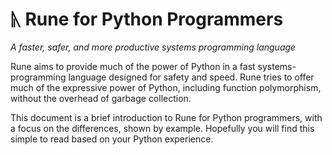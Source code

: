 
# ᚣ Rune for Python Programmers
_A faster, safer, and more productive systems programming language_

Rune aims to provide much of the power of Python in a fast systems-programming
language designed for safety and speed.  Rune tries to offer much of the
expressive power of Python, including function polymorphism, without the
overhead of garbage collection.

This document is a brief introduction to Rune for Python programmers, with a
focus on the differences, shown by example.  Hopefully you will find this simple
to read based on your Python experience.

<!---
## Difference #1: Curly braces, not indentation

Rune uses curly braces, like C, C++, Java, C#, JavaScript, Go, etc.  This call
was tough to make, and there are pros and cons.

Pros:

    - Many Python coders enjoy indentation-based statement grouping, which
    requires less typing and results in fewer lines of code.

Cons:

    - Indentation based statement grouping leads to bugs when tabs and spaces
      are used in the same file.
    - Some folks have very low vision (including Rune's original author).  The
      blind dislike Python’s indentation-based grouping, which screen readers by
      default do not read out loud.

Python:

	if a > b:
		return a
	else:
		return b
Rune:

	if a > b {
		return a
	} else {
		return b
	}

To encourage similarity in programming style, Rune requires the open curly brace
to be on the same line as the statement: Rune requires it.

## Func, not def

There are lots of languages that call functions a word that implies function,
such as "function", "fun", "func" or "fn".  Rune uses "func" as a compromise
between "function" and "fn".

Python:

	def max(a, b):
		if a >= b:
			return a
		return b

Rune:

	func max(a, b) {
		return a >= b ? a : b  // Rune uses most C-style operators.
	}

Functions in both Python and Rune are highly polymorphic._  This means that you
can pass different types of objects to functions, and as long as all the
operations in the function are defined for those objects, it just works.

## Predefined functions and variables

The "max" function is predefined in both Python and Rune.  Predefined
Python-like functions and variables in the global scope are:

*   min
*   max
*   abs
*   range
*   argv (not sys.argv)
*   randString (cryptographically random bytes suitable for secret keys)
*   ord
*   chr

Note that Rune has no character type.  You can use '\n' and the usual escape
sequences but the result is a u8 integer.  The ord and chr functions convert
from a 1-character string to a u8 and back.

## Python-like CamelCase, not underscores

	class Person(self, name) {
		self.name = name
	
		func helloWorld(self) {
			println "Hello, world, from ", self.name, "."
		}
	}

Rune uses CapitalCamelCase by convention for classes, just like Python.  Lower
case is for variables, functions and methods.  Underscores are not legal
in identifiers.  Underscores are reserved for code generators where they ensure
non-collision with user variable names.

Rather than using \_ to create private identifiers, Rune makes identifiers public
between packages with the export keyword.  Modules within a package (files
within a directory) can always access identifiers in other modules within the
package.  The rationale for this is that ownership boundaries between code files
rarely divide modules within a package.

## Strings, text, variables and comments are all UTF-8

Strings in Rune are internally represented as arrays of 8-bit unsigned integers,
which are displayed as UTF-8 when printed.  Note that for security reasons (see
the Trojan Source attack), control characters are not allowed in Rune source files
other than newline, return, and tab characters.

The followin is valid in Rune:

    hässlich = "Μεδουσα"
    schön = "Ἀφροδίτη"
    \. = "."  // You can even used keywords as variables, if escaped with a backslash.
    println schön , " is prettier than ", hässlich , \.  // υποκειμενικά


## Comments

Rune uses C-like comments:

	// This is a single-line comment.
	/*
	  This is a block comment.
	  Note that /* embedded comments */ do not end the comment block.
	*/

## Rune is a systems programming language

Rune is meant for writing high performance secure code.  This drives the
majority of changes in Rune from Python.  For example:

*   No garbage collection (Rune’s memory system is memory safe, and fast)
*   Compiled, not interpreted (Rune compiles using the LLVM backend)
*   Rune programs are debugged using gdb

## Constructors in class declaration, not \_\_init\_\_

In general, Rune tries to avoid accessing what look like internal
compiler-specific variables where possible.  For example, constructors are not
declared with \_\_init\_\_.

Python:

	class Point:
		def __init__(self, x, y):
			self.x = x
			self.y = y
		
		def manhattanDist(self):
			return abs(x) + abs(y)

Rune:

	class Point(self, x, y) {
		self.x = x
		self.y = y
	
		func manhattanDist(self) {
			return abs(x) + abs(y)
		}
	}

Class construction parameters are passed to the class, which now looks more like
a function where methods are just sub-functions.

## Integers

Integers in Python are either fixed-width integer, rather then infinite
precision.  As a cryptography-centric systems language, Rune uses only
fixed-integer widths, but the width can be any size up to 2<sup>24</sup>-1.

Python:

	modulus = 2**255 - 19  # Prime number used in curve25519 elliptic curve crypto.

Rune:

    modulus = 2u256^255 - 19u256

Rune integer constants without a type suffix are unsigned 64-bit integers.  To
specify a width, add u\<width\> for unsigned integers, or i<width> for signed.

	123 → 64-bit unsigned integer
	0xdeadbeefu256 → a 256-bit unsigned integer

## Rune is strongly statically typed

In Rune, every type is automatically determined from constants at the leaves of
expression trees.  Further, type constraints can be annotated on every variable,
parameter, and function return type.  These type constraints are enforced at
compile-time.

If you call a function twice, with different parameter types, Rune instantiates
two different functions, one for each.  Basically, all functions in Rune are
template functions.


	func add(a, b) {
		return a + b  // Like Python, addition of strings or arrays means concatenate.
	}
	
	println add(3, 5)
	
	printlin add("This is", " a test")

Rune gives a compiler error when integer sizes are mixed.  For example:

	if x == 3u32 {  // An error if x is not a u32.
		…
	}
	if x == <x>3  {  // Works for any integer type of x wide enough to hold 3..
		...
	}


## Single type variables

Variables in Rune can only have a single assigned type for any given
instantiation of a function.  The following issues a compiler error:

	x = 1
	x = "test"  // Compiler error here since x changed type.

This is needed to make Rune strongly typed.

## Recursion

Types of every value in a function are determined from the parameter types
passed to the function.  For non-recursive functions, this always works out.
However, for a recursive function, Rune determines the return type from the
first return statement, which _must_ come before any recursive call.

Legal in Rune:

	func fact(n) {
		if n == 1 {
			return 1
		}
		return n * fact(n - 1)
	}

This will give a compiler error:

	func fact(n) {
		if n != 1 {
			return n * fact(n - 1)
		}
		return 1
	}

Try to evaluate the basis case first.

## Null

Unlike Python, Rune needs to know the concrete type of every constant, including
null, which acts like Python’s None.  In Rune, null is the empty reference to a
specific class type.  For example:

	point p = null(Point)  // Initialize a Point reference to null.

For classes with template parameters, you may specify a fully qualified type like:

	Point p = null(Point(u32, u32))

In most cases, Rune figures out the type of null from just the class name.  You
can also get away with referring to the type of an existing variable, including
self:

	// null on its own here is assumed to be of the same type as self.
	class Tree(self: Tree, label: string, left = null, right = null) {
		self.label = label
		self.left = left
		self.right = right
		self.parent = null(self)  // In the body, you must be more specific.
		...
	}
	
	n1 = Tree("N1", Tree("L1"), Tree("L2"))
	n2 = Tree("N2", Tree("L3"), Tree("L4"))
	n3 = Tree("N3", n1, n2)
	n4 = Tree("N4", null, Tree("L5"))  // null here is assumed to be Tree
	root = Tree("root", n3, n4)

To test if a variable is null, use isnull():

	if !isnull(point) {
		println point  // Works if Point has a toString method.
	}

Rune creates a default .toString() method for you in debug mode (using -g flag),
which can be called from gdb.

## Printing

Rune assumes there is a console output that can be used for debugging and/or
logging.  It is a compile-time error if you try to print a secret.  This causes
a compiler error:

        println rand32  // An error because rand32 generates a secret random value.

Like Python, Rune embraces printf-like formatting with the % operator

	println "%x" % (2u256^255 - 19u256)  // Print curve25519’s modulus in hex.

Currently supported format specifiers are:

* %s		- match a string value
* %b		- Match an bool value: prints true or false
* %i		- Match an Int value
* %u		- Match a Uint value
* %x		- Match an Int or Uint value, print in lower-case-hex
* %[\<type\>]	- Array of \<type\>
* %(\<type\>)	- Tuple of \<type\>

All format specifiers are checked at compile time and are type safe.  In
general, you can print builtin types directly without formatting, and a default
format will be used.

The only difference between print and println is that println appends a newline.
These are equivalent:

	print "Hello, World!\n"
	println "Hello, World!"

## Dictionaries

In Rune, all dictionary entries have to have the same key types and the same
value types, and they have to be declared when you create the dictionary:

Rune:

	d = Dict(string, u32)
	d["Bill"] = 123u32

Python:

	d = {}
	d["Bill"] = 123

## Type constraints

Rune tries to be as polymorphic as possible, which was inspired from Python.
However, in most cases,  there is value in clearly stating the types of
variables and functions.  For example:

	func addThree(a: Int | Uint) -> typeof(a) {
		return a + <a>3  // <a> means cast to the type of a.
	}

Type constraints give Rune no additional expressive power, but help avoid bugs
and convey the programmer’s intent to the reader.  It is very common in Rune to
cast a value to the type of another value, which is what \<a\> means, which is
shorthand for \<typeof(a)\>.

You can take the union of two type constraints with the | operator.  This means
that either type is allowed.  All unsigned integers match Uint, and all signed
integers match Int.  To specify a particular width:

	func add3(a: u32) -> u32 {
		return a + 3u32
	}

You can also restrict types in variable assignments:

	a: string = 0x123.toString(2)  // a will be "100100011"

## Looping

Rune supports Python-style looping:

	for i in range(0, 11, 2) {  // Print 0, 2, 4, …, 10, same as Python.
		println i  // "println" adds a \n at the end, while "print" does not.
	}
	i = 0
	while i <= 10 {
		println i
		i += 2
	}

And also C-like for-loops:

	for i = 0, i <= 10, i += 2 {
		println i
	}

And one more loop structure to reduce the assignment-in-condition problem:

	do {
		c = getNextChar()
	} while c != ‘\0’ {
		processChar(c)
	}

The do-block always executes, and the while-block only executes if the condition
is true, after which we jump to the start of the do-block.  If the condition is
false, the loop terminates.  This avoids the common C/C++ hack:

In C, the programmer would be tempted to write:

	int c;
	while ((c = getNextChar()) != '\0') {
		processChar(c);
	}

## Iterators

Rune uses "co-routines" which are similar to Python’s "generators":

	// Simplified range iterator:
	iterator range(n) {
		for i = <n>0, i < n, i += <n>1 {
			yield i
		}
	}

Currently,only one yield statement is allowed in an iterator, and iterators are
always inlined.

## Tuples and arrays

Tuples and arrays are supported in Rune.  Currently, unpacking syntax is not yet
supported, but is planned.

	l = [1, 2, 3, 4]
	names = ["Bill", "Bob", "Dave"]

Note that array elements _must have the same type_, unlike Python.  Tuples are
defined like Python, but with () rather than just commas:

	point = (x, y)
	x = point[0]; y = point[1]

However, _tuples in Rune are mutable!_  Tuples are always passed by
reference, not value, just like arrays.

## Builtin type expressions

Each builtin type has a class representing its type, which holds some methods for the type:

*   Array
*   Function
*   Bool
*   String
*   Uint
*   Int
*   Tuple
*   Class
*   Float

These are template types that match categories of concrete types.  Some examples of constants of each type:

*   Array: [1, 2, 3] or [["one", "two"], ["three"]], arrayof(u8) for an empty array of u8
*   Bool: true, false  (lower case)
*   String: "Hello, World!"
*   Uint: 123u64, 0 (a u64), 0xdeadbeefu32
*   Int: -1i32, 123i64
*   Tuple: ("Bill", 123, [1u32, 2u32])
*   Class: MyString("test")
*   Float: 1.1e3 (defaults to f64, like C++ double), 3.14159f32, 2.0f64

Each concrete type can also be specified with a type expression:

	Array: [string], [[u32]]
	Bool: bool
	String: string
	Uint: u64, u123
	Int: i64, i2048
	Tuple: (string, u64, [u32])
	Class: typeof(MyString(string))
	Float: f32, (f32, f64)

To create an empty array of a given type:

	emptyArrayOfStrings = arrayof(string)

## Class templates

All functions, including class constructors, are templates in that calling them
with different types of parameters results in different functions being
instantiated.  This is the heart of polymorphism.  Simply calling a class
constructor with different types of arguments does not create a new class.

For classes only, you can specify the template parameters that will instatiate a
new class when different datatypes are used by putting the parameter name in
angle brackets:

	class Point(self, <x>, <y>) {
		self.x = x
		self.y = y
	…
	}

This allows, for a template Matrix class that can have different element types
based on how the constructor is called.

## Secrets

Rune is designed for safer processing over secret keys used in cryptography.
When a secret is declared, the code generated by the compiler will run in
constant time when processing data involving that secret.

	password = secret("PaSsw0rd1")
	if password == "password" {  // This line is a compiler error.
		throw "Don’t use \"password\" as the password!"
	}

You cannot branch based on a Boolean value derived from a secret.  You may not
use a secret integer as an index into an array.  You also may not print a
secret.  The Rune compiler automatically generates constant-time code when
arguments to an operator are secret.

Eventually, you will want to reveal data derived in part from a secret, for
example after encrypting a secret message, the ciphertext can be revealed:

	password = secret("PaSsw0rd1")  // Typical poor password.  Let’s not leak it!
	message = secret("Learn Rune!")
	ciphertext = AesGcm256Encrypt(password, message)
	println reveal(ciphertext)

In Rune, secrets are viral.  Any operation involving a secret yields a datatype
that is also secret.  We can add a secret and non-secret, but the result is
secret.  If you assign a non-secret value to a variable containing a secret, the
value becomes secret.

Secret is part of the datatype in Rune, enabling efficient static checking.

## Random numbers

Cryptography does not work without hard to guess random numbers.  Rune provides
cryptographic pseudo-random numbers (seeded with true random) on demand.  To
generate a random integer:

	key = rand256  // A 256-bit random unsigned secret integer

Random strings are easy, too:

	nonce = randString(16)

To print them, you’ll have to reveal them:

	println reveal(nonce)

Be careful what you reveal!

## Switch statements

As most system programming languages, Rune includes a switch statement:

	switch x {
		case 1 {
			println "one"
		}
		case 2 {
			println "two"
		}
		default {
			println "many"
		}
	}

Unlike C, the cases can be arbitrary expressions.  There is no fall-through, and
no need for a break statement.

## Switching on types

In Rune, only operators can be overloaded, not functions.  This leads to
situations where we wish we had different functionality in a function based on
the types of arguments passed.  In Python we can use isinstance(object, type) to
test the object type and change a function’s behavior.

Similarly, in Rune, we can switch on the type of an object, and only the
matching case is instantiated in the compiled code:

	class MyString(self, value) {
		switch (typeof(value)) {
			case string {
				self.value: string = value
			}
			case u8 {
				self.value: string = <string>[value]
			}
			case [u8] {
				self.value: string = <string>value
			}
			case MyString {
				self.value: string = value.value
			}
		}
	}

The compiler figures out the type of value at compile time and only instantiates
the matching case.  Types are first-class citizens in Rune.  You can pass them
to functions, assign them to variables, and use them in switch statements.

## Import statements

The basic Python module import statement is supported, but not `from foo import
*`. Rune also supports `import as`, e.g. `import numpy as np`.

To import modules in the same package (directory), use `use foo` syntax, which
means you can access that module's global variables and functions, even when not
marked "export".

## Linking with C functions

If you need to call a C/C++ function, use the extern "C" declaration:

	extern "C" putchar(c: u8)

Currently, you can pass in or receive back small integers (<= u64).

## Operators

Like many languages, Rune has support for most C operators.  The ones that have
changed are:

*   `x^2` means x squared, orphaning the XOR operator.  Rune is for crypto, so math comes first.
*   `A @ B` means A XOR B, because ^ means "to the power of".
*   `i++, ++i, i--, --i` are deleted, as in Python.
*   Rotation operators (often used in cryptography) are added: `x <<< dist`, and `x >>> dist`.
*   Arithmetic overflow throws an error!  An exception is `-1u32` is allowed.
*   In the rare cases you want overflow to be undetected, use `!+, !-, !*, and !/`
*   Down-conversion that can truncate bits should use `!<type>`, e.g. `!<u256>-1i512`.

Modular addition is also quite common in cryptography, so the mathematical
notion of "mod" has been added:

	// A is Alice’s pubkey, a is her privkey, g is the group generator, and p the prime modulus.
	A = g^a mod p
	B = g^b mod p
	aliceShared = B^a mod p
	bobShared = A^b mod p
	assert A^b == B^a mod p

Mathematical expressions to the left of mod are evaluated modulo the modulus.

## Overloading operators

Rune does this a bit differently:

	// <x> and <y> here mean they are class template variables.
	// Different classes will be instantiated for each set of types passed for x and y.
	class Point(self, <x>, <y>) {
		self.x = x
		self.y = y
	
		operator + (a: Point, b: Point): Point {
			return Point(a.x + b.x, a.y + b.y)
		}
	}

Operator overloading in Rune can specify type restrictions, which can be
concrete types like u32, or type classes like Uint.  The compiler generates an
error if more than one operator overload matches a given call.

You can define the overload anywhere, not just in a class.  They become global,
which should not be a problem so long as you include a reference to an object of
your class as a parameter.

## The toString() method

If a class has a toString() method, it will be called in print and println
statements, as well as throw.  If you print an object instance of a class
without defining a toString() method, a default method will be added for you,
but only in debug mode, specified with the -g flag.

Int.toString and Uint.toString take a base as a parameter, which defaults to 10:

	println 0x123.toString(8)  // prints 443

## Var parameters

Because Rune is a systems programming language, efficiency is critical.  Python
and Rune allow tuples to be returned which is the Pythonic way of returning
multiple values.  However, this creates new values on the stack when it is often
more efficient to directly overwrite existing values.

Rune offers Pascal-like "var" parameters:

	func increment(var x) {
		x += <x>1
	}

## Parameters are immutable by default

Because Rune is designed for safety, parameters are immutable and cannot be
assigned to, unless they are declared ‘var’.  This is important in Rune since
folks may forget that passing in a u128 will be by reference while passing in a
u32 will be by value.

Legal in Python:

	def inc(x):
		x += 1
		return x

Compiler error in Rune, because x is const:

	func inc(x) {
		x += 1  // This assignment generates a compiler error.
		return x
	}

## Values are copied (or moved) on variable assignment

In Python, if you want a local copy of an array, you must use a hack like this:

	localList = list[:]

In Rune, all assignments imply deep copy for built-in types.  For Class object
references, only the reference is copied.

	listCopy = list  // Copies the array
	assert(listCopy == list)  // True because Rune does deep list comparison.
	a1 = Foo("test)  // Create a Foo object
	a2 = a1  // Does not copy the Foo object in a1.  Copies the reference insetead.
	assert(a1 == a2)  // True because the references are equal
	t1 = (1, "two")
	t2 = t1  // Makes a copy of the tuple in t1
	assert(t1 == t2)  // Rune does not deep compare tuples.

## Current builtin type methods

*   `Array.length()` -- Returns the length of the array in native machine width.
*   `Array.resize(length)` -- Resize the array.  Length is in native machine width.
*   `Array.append(element)` -- Append the element to the array.
*   `Array.concat(array)` -- Concatenate the arrays.
*   `Array.reverse() ` -- Reverse the elements in the array.
*   `Array.toString() ` -- Convert the array to a string representation.
*   `String.length()` -- Returns the length of the string in native machine width.
*   `String.resize(length)` -- Resize the string.  Length is in native machine width.
*   `String.append(c: u8)` -- Append the character to the array.
*   `String.concat(s: string)` -- Concatenate the strings.
*   `String.reverse() ` -- Reverse the characters in the string byte-by-byte.
*   `String.toUintLE(type: Uint)  // Eg s.toUintLE(u512).  Pass an integer type, not an integer width.
*   `String.toHex()` -- Convert the binary string to a hexadecimal string twice as long.
*   `String.fromHex()` -- Convert hexadecimal string to binary string.
*   `String.find()` -- Like Python find.
*   `String.rfind()` -- Like Python rfind.
*   `Uint.toStringLE()` -- Convert an unsigned integer to a string, little-endian.
*   `Uint.toString(base=10)` -- Convert an unsigned integer to a string, using the base.
*   `Int.toString(base=10)` -- Convert a signed integer to a string, using the base.
*   `Bool.toString(` -- Convert a bool value to the string "true" or "false".
*    Tuple.toString()  -- Convert the tuple to a string representation.

## Unit tests

Python code often has a statement like this near the end of a file:

	if __name__ == "__main__":

Everything after it usually is some sort of test code the author wrote to
verify the code works.  In Rune, we formalize this concept with unittest
statements.

	func fact(n) {
		if n == 1 {
			return 1
		}
		return n*fact(n-1)
	}
	
	unittest factTest {
		if fact(6) != 720 {
			throw "Incorrect value for fact(6)"
		}
		println "Passed"
	}

These tests do nothing unless they are in the main module, just like Python.

## Rune relationships

Relationships differentiates Rune from nearly every other language.  There is a
decades old bug in our computer languages:

> Who informs the parent objects of a child object, when a child object is destroyed?

Python is garbage-collected, and does not have this dangling-pointer problem,
and Rune attempts to have similar power, while running fast.  However, if a
child object is accidentally left hanging off of one of its parents, Python will
have a memory leak.

Instead of pointers, Rune has object references, similar to Python.  Most complex
relationships between classes are instantiated with relation statements.  For
example, to create a DoublyLinked relationship between a Graph class and a Node
class:

	relation DoublyLinked Graph Node cascade

The "cascade" at the end means cascade-delete.  If you destroy a node, as in:

	node.destroy()

Then the auto-generated Node destructor will automatically remove itself from
its Graph.  If the graph object is destroyed:

	graph.destroy()

Then the graph’s auto-generated destructor will destroy all its nodes, because
we specified cascade-delete.  Otherwise, it would simply remove them from the
doubly-linked list before freeing the graph object.

If you further define an Edge class and want a directed graph, you can add two
additional relationships:

	relation DoublyLinked Node:from Edge:out cascad
	relation DoublyLinked Node:to Edge:in cascad

This means that Node has an outEdges iterator, and an inEdges iterator:

	// Print names of nodes in the graph that are reachable by traversing only forward edges.
	func printReachableNodes(node: Node, reachedNodes) {
		print node.name
		node.visited = true
		reachedNodes.append(node)
		for edge in node.outEdges() {
			otherNode = edge.toNode
			if !otherNode.visited {
				printReachableNodes(otherNode, reachedNodes)
			}
		}
	}

Now detroying the graph recursively deletes all its nodes and edges.

You can create your own relationship types, but take care!  Rune’s safety
guarantees require relationship generators to be bug-free, which is harder than
it sounds.  Most folks will just use the default relationship types, which are:

* LinkedList - Singly-linked list: insert is fast, remove is slow.
* DoublyLinked - Doubly-linked list: both insert and remove are fast.
* TailLinked - Like LinkedList, but has a fast append fuinction.
* OneToOne - Parent has one child, and child has one parent
* Array - Like vectors of classes, but safer: children know how to remov
  themselves.
* Heapq - Binary heap queue, supporting constant-average-time push, log(n) pop,
  always returns smallest element, or largest if you set ascending false.
* Hashed - Hash table relationship, ordered by default.  Constant time
  insert, find, and removal.

Let's take a look at these relationship statements:

	relation TailLinked Node:From Edge:Out cascade
	relation TailLinked Node:To Edge:In cascade

TailLinked is defined in builtin/taillinked.rn, and is written in Rune.  It is
an efficient tail-linked list where the parent, Node, in this case, has a
firstOutEdge and a lastOutEdge object reference.  Since it is tail-linked, only
the forward iterator is defined, so given a node, looping through its outEdges
looks like:

	for edge in node.outEdges() {
		destNode = edge.toNode
		// Do something with node...
	}

## Reduce memory leaks with auto-generated destructors

In Python, we manually write destructors when we have complex relationships
between objects.  For example, we might have a segment object in a path that is
being merged with other segments that are all inp a straight line.  In Python we
would still need to remove the segment from all the relationships it has to
other segments and the parent object (eg a Polyline), or a memory leak would
result.

Rune saves you the hassle, and creates a destructor function that does this for
you.  Otherwise, Rune’s memory system acts almost just like Python’s garbage
collection, without actually doing garbage collection under the hood.  As stated
above, you are free to remove the object from cascade-delete relationships
manually, in which case the object’s destructor is automatically called when it
goes out of scope.

## Destructor hook

Occasionally you may need to create a destructor hook, which is a function
called when an object is destroyed.  Rune uses "final" methods for this:

	class Foo(self, name) {
		self.name = name
		
		final(self) {
			println "Destroying ", self.name
		}
	}
	
	foo = Foo("123")
	foo = null(Foo)

This results in "Destroying 123", because the Foo value stored in foo is
destroyed when foo is overwritten with null.

## Memory safety

One of the coolest features of Rune is its safe yet high performance memory
management.  All data is stored in dynamic arrays or on the stack.  These arrays
are not fixed like memory retured by malloc, and are occasionally compacted to
recover freed memory.  Top level objects are reference counted, and may not be
in pointer-loops with other reference counted objects..

Most objects should be in cascade-delete relationships.  These objects have no
need for reference coutning: they will be destroyed when one of their
cascade-delete parents is destroyed.  Cascade-delete objects can safely be in
relationship loops.

This scheme offers memory safefty like Rust, with improved performance, and
without the no-poiner-loop (other than in "unsafe" code) restriction.

## Generators

Not be confused with Python’s "generators", which other languages call
co-routines, Rune’s generators are actual code generators!  Rune generators are
interpreted by the compiler to instantiate code in existing classes, methods,
and functions.  Relationship generators automatically update both the parent and
child destructors to clean up when a child is destroyed, cascade-delete if the
relationship is cascade-delete, or remove children that are not cascade-delete
before destroying the parent.

This simple rule ensures that dangling pointers in Rune are impossible, so long
as the relationship generators are bug-free.  Generators are more powerful than
templates.  Generators can modify existing class methods, while templates
cannot.

Like complex C++ templates, most users will never write Rune generators.  If
you’ve read this far, and still want to see the magic under the hood, take a
look at existing relationship generators in the rune/builtin directory, such as
doublylinked.rn and hashed.rn.  Long-term, Rune’s generator capability will be
enhanced to have similar power to Java’s mirror classes, but they run at
compile-time.  For now, only features required to support the builtin
relationships are implemented.

## Running Rune

Follow Rune’s README to build and install Rune.  After that, you can create a
rune program, say the classic hello world, containing:

	println "Hello, World!"

In a file called hello.rn.  Then compile it:

	$ rune hello.rn

And run it:

	$ ./hello

To debug it with gdb, compile with the -g flag:

	$ rune -g hello.rn
	$ gdb ./hello

In the near-term, you’ll likely run into compiler bugs.  If you do, ping me, and
I’ll fix them.  Email bugs to
[waywardgeek@google.com](mailto:waywardgeek@google.com).

## The directed graph example

The power of Rune really shows when trying to create objects even as simle as a
graph.  Look how short the graph definition is.  An example
depth-first-traversal function is defined to print all the reachable nodes from
a given node, when traversing only forward edges.

	class Graph(self) {
	}
	
	class Node(self, graph, name) {
		self.name = name
		self.visited = false
	}
	
	class Edge(self, outNode: Node, inNode: Node) {
		outNode.appendOutEdge(self)
		inNode.appendInEdge(self)
	}
	
	relation DoublyLinkedList Graph  Node cascade
	// Edges have a "fromNode" and a "toNode".
	// Nodes have "outEdges" and "inEdges".
	relation DoublyLinkedList Node:from Edge:out cascade
	relation DoublyLinkedList Node:to Edge:in cascade
	
	// Print names of nodes in the graph that are reachable by traversing only forward edges.
	func printReachableNodes(node: Node, reachedNodes) {
		print node.name
		node.visited = true
		reachedNodes.append(node)
		for edge in node.outEdges() {
			otherNode = edge.toNode
			if !otherNode.visited {
				printReachableNodes(otherNode, reachedNodes)
			}
		}
	}
	
	func clearVisitedFlags(reachedNodes) {
		for i in range(reachedNodes.length()) {
			reachedNodes[i].visited = false
		}
	}
	
	unittest graphTest {
		// Build an example graph.
		graph = Graph()
		a = Node(graph, "A"); b = Node(graph, "B")
		c = Node(graph, "C"); d = Node(graph, "D")
		e = Node(graph, "E"); f = Node(graph, "F")
		Edge(a, b); Edge(b, c); Edge(c, a)
		Edge(d, b); Edge(d, a); Edge(c, e)
		Edge(e, a); Edge(f, d); Edge(f, c)
		
		// Should print ABCE.
		reachedNodes = arrayof(typeof(a))
		printReachableNodes(a, reachedNodes)
		println
		// Clear the visited flags on all the nodes we reached.
		clearVisitedFlags(reachedNodes)
	}

## Write your own crypto... in Rune! (but _never_ use it!)

See the Rune code in the crypto\_class directory.

One of the driving factors behind Rune is to help folks write cryptographic code
safely.  Applications in secure enclaves tend to be crypto-heavy, and experience
shows that it is nearly impossible to get this sort of code right without help
from the compiler.

I teach how to build a [cryptographic
sponge](https://en.wikipedia.org/wiki/Sponge_function), and how to use them to
build several fundamental crypto primitives such as collision-resistant hash
functions, and also I teach how implement a basic Diffie-Hellman public key
exchange.  If you write your crypto in Rune, you’ll likely get the constant-time
part right.
-->
